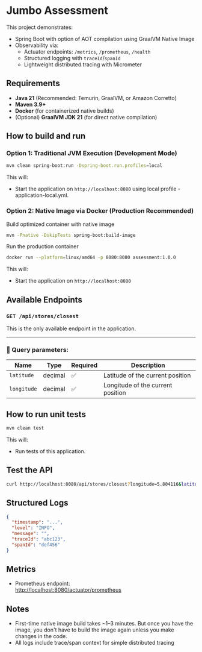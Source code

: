 # Jumbo Assessment

This project demonstrates:

- Spring Boot with option of AOT compilation using GraalVM Native Image
- Observability via:
    - Actuator endpoints: `/metrics`, `/prometheus`, `/health`
    - Structured logging with `traceId`/`spanId`
    - Lightweight distributed tracing with Micrometer

## Requirements

- **Java 21** (Recommended: Temurin, GraalVM, or Amazon Corretto)
- **Maven 3.9+**
- **Docker** (for containerized native builds)
- (Optional) **GraalVM JDK 21** (for direct native compilation)

## How to build and run

### Option 1: Traditional JVM Execution (Development Mode)
```bash
mvn clean spring-boot:run -Dspring-boot.run.profiles=local
```

This will:
- Start the application on `http://localhost:8080` using local profile - application-local.yml.

### Option 2: Native Image via Docker (Production Recommended)

Build optimized container with native image
```bash
mvn -Pnative -DskipTests spring-boot:build-image
```

Run the production container
```bash
docker run --platform=linux/amd64 -p 8080:8080 assessment:1.0.0
```

This will:
- Start the application on `http://localhost:8080`

## Available Endpoints

### `GET /api/stores/closest`

This is the only available endpoint in the application.

---

### 🧾 Query parameters:

| Name       | Type    | Required | Description                   |
|------------|---------|----------|-------------------------------|
| `latitude` | decimal | ✅       | Latitude of the current position |
| `longitude`| decimal | ✅       | Longitude of the current position |


## How to run unit tests

```bash
mvn clean test
```

This will:
- Run tests of this application.

## Test the API

```bash
curl http://localhost:8080/api/stores/closest?longitude=5.804116&latitude=51.456157
```

## Structured Logs

```json
{
  "timestamp": "...",
  "level": "INFO",
  "message": "",
  "traceId": "abc123",
  "spanId": "def456"
}
```

## Metrics

- Prometheus endpoint:  
  [http://localhost:8080/actuator/prometheus](http://localhost:8080/actuator/prometheus)

## Notes

- First-time native image build takes ~1–3 minutes. But once you have the image, you don't have to build the image again unless you make changes in the code.
- All logs include trace/span context for simple distributed tracing